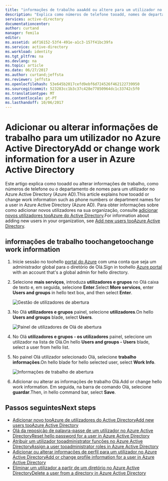 ```yaml
---
title: "informações de trabalho aaaAdd ou altere para um utilizador no Azure Active Directory | Microsoft Docs"
description: "Explica como números de telefone tooadd, nomes de departamento, outros funcionam e informações para um utilizador no Azure Active Directory"
services: active-directory
documentationcenter: 
author: curtand
manager: femila
editor: 
ms.assetid: a6f16152-53f4-491e-a1c3-157f41bc39fa
ms.service: active-directory
ms.workload: identity
ms.tgt_pltfrm: na
ms.devlang: na
ms.topic: article
ms.date: 06/27/2017
ms.author: curtand;jeffsta
ms.reviewer: jeffsta
ms.openlocfilehash: 53e645b2017cefd9ebf6d724526f462122739950
ms.sourcegitcommit: 523283cc1b3c37c428e77850964dc1c33742c5f0
ms.translationtype: MT
ms.contentlocale: pt-PT
ms.lasthandoff: 10/06/2017
---
```

# <a name="add-or-change-work-information-for-a-user-in-azure-active-directory"></a><span data-ttu-id="5c615-103">Adicionar ou alterar informações de trabalho para um utilizador no Azure Active Directory</span><span class="sxs-lookup"><span data-stu-id="5c615-103">Add or change work information for a user in Azure Active Directory</span></span>
<span data-ttu-id="5c615-104">Este artigo explica como tooadd ou alterar informações de trabalho, como números de telefone ou o departamento de nomes para um utilizador no Azure Active Directory (Azure AD).</span><span class="sxs-lookup"><span data-stu-id="5c615-104">This article explains how tooadd or change work information such as phone numbers or department names for a user in Azure Active Directory (Azure AD).</span></span> <span data-ttu-id="5c615-105">Para obter informações sobre como adicionar novos utilizadores na sua organização, consulte [adicionar novos utilizadores tooAzure do Active Directory](active-directory-users-create-external-azure-portal.md).</span><span class="sxs-lookup"><span data-stu-id="5c615-105">For information about adding new users in your organization, see [Add new users tooAzure Active Directory](active-directory-users-create-external-azure-portal.md).</span></span>

## <a name="toochange-work-information"></a><span data-ttu-id="5c615-106">informações de trabalho toochange</span><span class="sxs-lookup"><span data-stu-id="5c615-106">toochange work information</span></span>
1. <span data-ttu-id="5c615-107">Inicie sessão no toohello [portal do Azure](https://portal.azure.com) com uma conta que seja um administrador global para o diretório de Olá.</span><span class="sxs-lookup"><span data-stu-id="5c615-107">Sign in toohello [Azure portal](https://portal.azure.com) with an account that's a global admin for hello directory.</span></span>
2. <span data-ttu-id="5c615-108">Selecione **mais serviços**, introduza **utilizadores e grupos** no Olá caixa de texto e, em seguida, selecione **Enter**.</span><span class="sxs-lookup"><span data-stu-id="5c615-108">Select **More services**, enter **Users and groups** in hello text box, and then select **Enter**.</span></span>

   ![Gestão de utilizadores de abertura](./media/active-directory-users-work-info-azure-portal/create-users-user-management.png)
3. <span data-ttu-id="5c615-110">No Olá **utilizadores e grupos** painel, selecione **utilizadores**.</span><span class="sxs-lookup"><span data-stu-id="5c615-110">On hello **Users and groups** blade, select **Users**.</span></span>

   ![Painel de utilizadores de Olá de abertura](./media/active-directory-users-work-info-azure-portal/create-users-open-users-blade.png)
4. <span data-ttu-id="5c615-112">No Olá **utilizadores e grupos - os utilizadores** painel, selecione um utilizador na lista de Olá.</span><span class="sxs-lookup"><span data-stu-id="5c615-112">On hello **Users and groups - Users** blade, select a user from hello list.</span></span>
5. <span data-ttu-id="5c615-113">No painel Olá utilizador selecionado Olá, selecione **trabalho informações**.</span><span class="sxs-lookup"><span data-stu-id="5c615-113">On hello blade for hello selected user, select **Work Info**.</span></span>

    ![Informações de trabalho de abertura](./media/active-directory-users-work-info-azure-portal/active-directory-create-users-work-info.png)
6. <span data-ttu-id="5c615-115">Adicionar ou alterar as informações de trabalho Olá.</span><span class="sxs-lookup"><span data-stu-id="5c615-115">Add or change hello work information.</span></span> <span data-ttu-id="5c615-116">Em seguida, na barra de comando Olá, selecione **guardar**.</span><span class="sxs-lookup"><span data-stu-id="5c615-116">Then, in hello command bar, select **Save**.</span></span>

## <a name="next-steps"></a><span data-ttu-id="5c615-117">Passos seguintes</span><span class="sxs-lookup"><span data-stu-id="5c615-117">Next steps</span></span>
* [<span data-ttu-id="5c615-118">Adicionar novo tooAzure de utilizadores do Active Directory</span><span class="sxs-lookup"><span data-stu-id="5c615-118">Add new users tooAzure Active Directory</span></span>](active-directory-users-create-azure-portal.md)
* [<span data-ttu-id="5c615-119">Olá da reposição de palavra-passe de um utilizador no Azure Active Directory</span><span class="sxs-lookup"><span data-stu-id="5c615-119">Reset hello password for a user in Azure Active Directory</span></span>](active-directory-users-reset-password-azure-portal.md)
* [<span data-ttu-id="5c615-120">Atribuir um utilizador tooadministrator funções no Azure Active Directory</span><span class="sxs-lookup"><span data-stu-id="5c615-120">Assign a user tooadministrator roles in Azure Active Directory</span></span>](active-directory-users-assign-role-azure-portal.md)
* [<span data-ttu-id="5c615-121">Adicionar ou alterar informações de perfil para um utilizador no Azure Active Directory</span><span class="sxs-lookup"><span data-stu-id="5c615-121">Add or change profile information for a user in Azure Active Directory</span></span>](active-directory-users-profile-azure-portal.md)
* [<span data-ttu-id="5c615-122">Eliminar um utilizador a partir de um diretório no Azure Active Directory</span><span class="sxs-lookup"><span data-stu-id="5c615-122">Delete a user from a directory in Azure Active Directory</span></span>](active-directory-users-delete-user-azure-portal.md)
